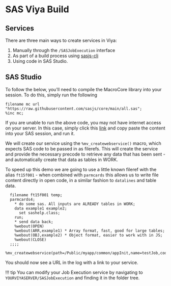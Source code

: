 SAS Viya Build
====================

## Services

There are three main ways to create services in Viya:

1) Manually through the `/SASJobExecution` interface
2) As part of a build process using [sasjs-cli](https://sasjs.io/sasjs/sasjs-cli/)
3) Using code in SAS Studio.  


## SAS Studio
To follow the below, you'll need to compile the MacroCore library into your session.  To do this, simply run the following
```
filename mc url "https://raw.githubusercontent.com/sasjs/core/main/all.sas";
%inc mc;
```

If you are unable to run the above code, you may not have internet access on your server.  In this case, simply click this [link](https://raw.githubusercontent.com/sasjs/core/main/all.sas) and copy paste the content into your SAS session, and run it.


We will create our service using the `%mv_createwebservice()` macro, which expects SAS code to be passed in as filerefs.  This will create the service and provide the necessary precode to retrieve any data that has been sent - and automatically create that data as tables in WORK.

To speed up this demo we are going to use a little known fileref with the alias `ft15f001` - when combined with `parmcards` this allows us to write file content directly in open code, in a similar fashion to `datalines` and table data.

```
  filename ft15f001 temp;
  parmcards4;
    * do some sas. All inputs are ALREADY tables in WORK;
    data example1 example2;
      set sashelp.class;
    run;
    * send data back;
    %webout(OPEN)
    %webout(ARR,example1) * Array format, fast, good for large tables;
    %webout(OBJ,example2) * Object format, easier to work with in JS;
    %webout(CLOSE)
  ;;;;
  %mv_createwebservice(path=/Public/myapp/common/appInit,name=testJob,code=ft15f001)
```

You should now see a URL in the log with a link to your service.

!!! tip
    You can modify your Job Execution service by navigating to `YOURVIYASERVER/SASJobExecution` and finding it in the folder tree.
